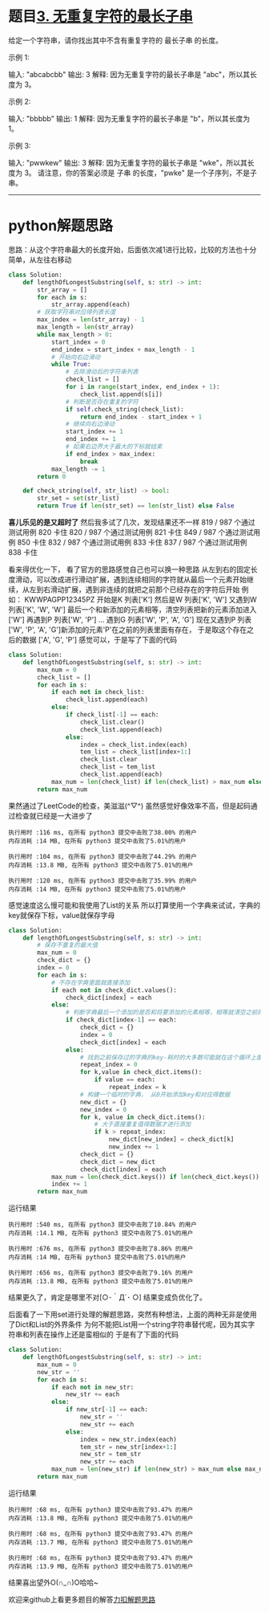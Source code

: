 # 题目[3. 无重复字符的最长子串](https://leetcode-cn.com/problems/longest-substring-without-repeating-characters/)

给定一个字符串，请你找出其中不含有重复字符的 最长子串 的长度。

示例 1:

输入: "abcabcbb"
输出: 3 
解释: 因为无重复字符的最长子串是 "abc"，所以其长度为 3。

示例 2:

输入: "bbbbb"
输出: 1
解释: 因为无重复字符的最长子串是 "b"，所以其长度为 1。

示例 3:

输入: "pwwkew"
输出: 3
解释: 因为无重复字符的最长子串是 "wke"，所以其长度为 3。
     请注意，你的答案必须是 子串 的长度，"pwke" 是一个子序列，不是子串。

*****

# python解题思路

思路：从这个字符串最大的长度开始，后面依次减1进行比较，比较的方法也十分简单，从左往右移动

```python
class Solution:
    def lengthOfLongestSubstring(self, s: str) -> int:
        str_array = []
        for each in s:
            str_array.append(each)
        # 获取字符串对应得列表长度
        max_index = len(str_array) - 1
        max_length = len(str_array)
        while max_length > 0:
            start_index = 0
            end_index = start_index + max_length - 1
            # 开始向右边滑动
            while True:
                # 去除滑动后的字符串列表
                check_list = []
                for i in range(start_index, end_index + 1):
                    check_list.append(s[i])
                # 判断是否存在重复的字符
                if self.check_string(check_list):
                    return end_index - start_index + 1
                # 继续向右边滑动
                start_index += 1
                end_index += 1
                # 如果右边界大于最大的下标就结束
                if end_index > max_index:
                    break
            max_length -= 1
        return 0

    def check_string(self, str_list) -> bool:
        str_set = set(str_list)
        return True if len(str_set) == len(str_list) else False
```

**喜儿乐见的是又超时了**
然后我多试了几次，发现结果还不一样
819 / 987 个通过测试用例 820 卡住
820 / 987 个通过测试用例 821 卡住
849 / 987 个通过测试用例 850 卡住
832 / 987 个通过测试用例 833 卡住
837 / 987 个通过测试用例 838 卡住

看来得优化一下， 看了官方的思路感觉自己也可以换一种思路
从左到右的固定长度滑动，可以改成进行滑动扩展，遇到连续相同的字符就从最后一个元素开始继续，从左到右滑动扩展，遇到非连续的就把之前那个已经存在的字符后开始
例如：
KWWPAGPP12345PZ
开始是K 列表['K']
然后是W 列表['K', 'W']
又遇到W 列表['K', 'W', 'W'] 最后一个和新添加的元素相等，清空列表把新的元素添加进入 ['W']
再遇到P 列表['W', 'P']
...
遇到G 列表['W', 'P', 'A', 'G']
现在又遇到P 列表['W', 'P', 'A', 'G']新添加的元素'P'在之前的列表里面有存在， 于是取这个存在之后的数据 ['A', 'G', 'P']
感觉可以，于是写了下面的代码

```python
class Solution:
    def lengthOfLongestSubstring(self, s: str) -> int:        
        max_num = 0
        check_list = []
        for each in s:
            if each not in check_list:
                check_list.append(each)
            else:
                if check_list[-1] == each:
                    check_list.clear()
                    check_list.append(each)
                else:
                    index = check_list.index(each)
                    tem_list = check_list[index+1:]
                    check_list.clear
                    check_list = tem_list
                    check_list.append(each)
            max_num = len(check_list) if len(check_list) > max_num else max_num
        return max_num
```

果然通过了LeetCode的检查，美滋滋(^▽^)
虽然感觉好像效率不高，但是起码通过检查就已经是一大进步了

```
执行用时 :116 ms, 在所有 python3 提交中击败了38.00% 的用户
内存消耗 :14 MB, 在所有 python3 提交中击败了5.01%的用户

执行用时 :104 ms, 在所有 python3 提交中击败了44.29% 的用户
内存消耗 :13.8 MB, 在所有 python3 提交中击败了5.01%的用户

执行用时 :120 ms, 在所有 python3 提交中击败了35.99% 的用户
内存消耗 :14 MB, 在所有 python3 提交中击败了5.01%的用户
```

感觉速度这么慢可能和我使用了List的关系
所以打算使用一个字典来试试，字典的key就保存下标，value就保存字母

```python
class Solution:
    def lengthOfLongestSubstring(self, s: str) -> int: 
        # 保存不重复的最大值       
        max_num = 0
        check_dict = {}
        index = 0
        for each in s:
            # 不存在字典里面就直接添加
            if each not in check_dict.values():
                check_dict[index] = each
            else:
                # 判断字典最后一个添加的是否和将要添加的元素相等，相等就清空之前的字典
                if check_dict[index-1] == each:
                    check_dict = {}
                    index = 0
                    check_dict[index] = each
                else:
                    # 找到之前保存过的字典的key-耗时的大多数可能就在这个循环上面
                    repeat_index = 0
                    for k,value in check_dict.items():
                        if value == each:
                            repeat_index = k
                    # 构建一个临时的字典， 从0开始添加key和对应得数据
                    new_dict = {}
                    new_index = 0
                    for k, value in check_dict.items():
                        # 大于直接重复值得数据才进行添加
                        if k > repeat_index:
                            new_dict[new_index] = check_dict[k]
                            new_index += 1
                    check_dict = {}
                    check_dict = new_dict
                    check_dict[index] = each
            max_num = len(check_dict.keys()) if len(check_dict.keys()) > max_num else max_num
            index += 1
        return max_num
```

运行结果

```
执行用时 :540 ms, 在所有 python3 提交中击败了10.84% 的用户
内存消耗 :14.1 MB, 在所有 python3 提交中击败了5.01%的用户

执行用时 :676 ms, 在所有 python3 提交中击败了8.86% 的用户
内存消耗 :14 MB, 在所有 python3 提交中击败了5.01%的用户

执行用时 :656 ms, 在所有 python3 提交中击败了9.16% 的用户
内存消耗 :13.8 MB, 在所有 python3 提交中击败了5.01%的用户
```

结果更久了，肯定是哪里不对[○･｀Д´･ ○] 结果变成负优化了。

后面看了一下用set进行处理的解题思路，突然有种想法，上面的两种无非是使用了Dict和List的外界条件
为何不能把List用一个string字符串替代呢，因为其实字符串和列表在操作上还是蛮相似的
于是有了下面的代码

```python
class Solution:
    def lengthOfLongestSubstring(self, s: str) -> int:        
        max_num = 0
        new_str = ''
        for each in s:
            if each not in new_str:
                new_str += each
            else:
                if new_str[-1] == each:
                    new_str = ''
                    new_str += each
                else:
                    index = new_str.index(each)
                    tem_str = new_str[index+1:]
                    new_str = tem_str
                    new_str += each
            max_num = len(new_str) if len(new_str) > max_num else max_num
        return max_num
```

运行结果

```
执行用时 :68 ms, 在所有 python3 提交中击败了93.47% 的用户
内存消耗 :13.8 MB, 在所有 python3 提交中击败了5.01%的用户

执行用时 :68 ms, 在所有 python3 提交中击败了93.47% 的用户
内存消耗 :13.7 MB, 在所有 python3 提交中击败了5.01%的用户

执行用时 :68 ms, 在所有 python3 提交中击败了93.47% 的用户
内存消耗 :13.9 MB, 在所有 python3 提交中击败了5.01%的用户
```

结果喜出望外O(∩_∩)O哈哈~

欢迎来github上看更多题目的解答[力扣解题思路](https://github.com/WRAllen/LeetCode)